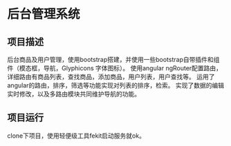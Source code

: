 # 后台管理系统

## 项目描述
后台商品及用户管理，使用bootstrap搭建，并使用一些bootstrap自带插件和组件（模态框，导航，Glyphicons 字体图标）。
使用angular ngRouter配置路由，详细路由有商品列表，查找商品，添加商品，用户列表，用户查找等。
运用了angular的路由，排序，筛选等功能实现对列表的排序，检索。
实现了数据的编辑实时修改，以及多路由模块共同维护导航的功能。

## 项目运行
clone下项目，使用轻便级工具fekit启动服务就ok。
